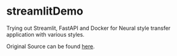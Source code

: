 # streamlitDemo

Trying out Streamlit, FastAPI and Docker for Neural style transfer application with various styles.

Original Source can be found [here](https://testdriven.io/blog/fastapi-streamlit/).

